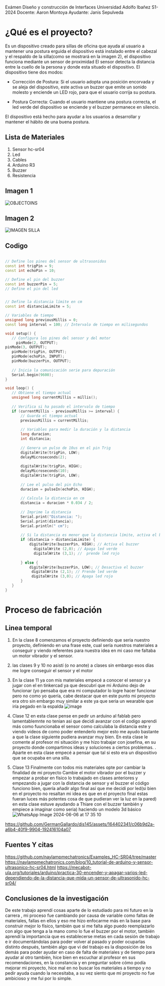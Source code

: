 Exámen Diseño y construcción de Interfaces
Universidad Adolfo Ibañez
S1-2024
Docente: Aaron Montoya
Ayudante: Janis Sepulveda

# ¿Qué es el proyecto?
Es un dispositivo creado para sillas de oficina que ayuda al usuario a mantener una postura erguida el dispositivo está instalado entre el cabezal y el respaldo de la silla(como se mostrará en la imagen 2), el dispositivo funciona mediante un sensor de proximidad El sensor detecta la distancia entre la cuello de la persona y donde esta situado el dispositivo. El dispositivo tiene dos modos:

* Corrección de Postura: Si el usuario adopta una posición encorvada y se aleja del dispositivo, este activa un buzzer que emite un sonido molesto y enciende un LED rojo, para que el usuario corrija su postura.

* Postura Correcta: Cuando el usuario mantiene una postura correcta, el led verde del dispositivo se enciende y el buzzer permanece en silencio.

El dispositivo está hecho para ayudar a los usuarios a desarrollar y mantener el hábito de una buena postura.


## Lista de Materiales

1. Sensor hc-sr04
1. Led
2. Cables
3. Arduino R3
4.  Buzzer
5.  Resistencia 


## Imagen 1
![OBJECTOINS](https://github.com/GermanGallardo/dis145/assets/164402341/8e1ad860-4736-48a2-acbb-e493a8d31507)


## Imagen 2
![IMAGEN SILLA](https://github.com/GermanGallardo/dis145/assets/164402341/5d40c139-f70e-4d6a-9ebe-c85ce8f6e5ff)


## Codigo
```cpp

// Define los pines del sensor de ultrasonidos
const int trigPin = 9;
const int echoPin = 10;

// Define el pin del buzzer
const int buzzerPin = 5;
// Define el pin del led


// Define la distancia límite en cm
const int distanciaLimite = 5;

// Variables de tiempo
unsigned long previousMillis = 0;
const long interval = 100; // Intervalo de tiempo en milisegundos

void setup() {
   // Configura los pines del sensor y del motor
     pinMode(2, OUTPUT);
pinMode(3, OUTPUT);
   pinMode(trigPin, OUTPUT);
   pinMode(echoPin, INPUT);
   pinMode(buzzerPin, OUTPUT);
   
   // Inicia la comunicación serie para depuración
   Serial.begin(9600);
}

void loop() {
   // Obtiene el tiempo actual
   unsigned long currentMillis = millis();
   
   // Verifica si ha pasado el intervalo de tiempo
   if (currentMillis - previousMillis >= interval) {
       // Guarda el tiempo actual
       previousMillis = currentMillis;
       
       // Variables para medir la duración y la distancia
       long duracion;
       int distancia;
       
       // Genera un pulso de 10us en el pin Trig
       digitalWrite(trigPin, LOW);
       delayMicroseconds(2);
       
       digitalWrite(trigPin, HIGH);
       delayMicroseconds(10);
       digitalWrite(trigPin, LOW);
       
       // Lee el pulso del pin Echo
       duracion = pulseIn(echoPin, HIGH);
       
       // Calcula la distancia en cm
       distancia = duracion * 0.034 / 2;
       
       // Imprime la distancia 
       Serial.print("Distancia: ");
       Serial.print(distancia);
       Serial.println(" cm");
       
       // Si la distancia es menor que la distancia límite, activa el buzzer
       if (distancia > distanciaLimite) {
           digitalWrite(buzzerPin, HIGH); // Activa el buzzer
             digitalWrite (2,0); // Apaga led verde
             digitalWrite (3,1); //  prende led rojo
           
       } else {
           digitalWrite(buzzerPin, LOW); // Desactiva el buzzer
            digitalWrite (2,1); // Prende led verde
            digitalWrite (3,0); // Apaga led rojo
       }
   }
}
```
# Proceso de fabricación 
## Linea temporal 
1. En la clase 8 comenzamos el proyecto definiendo que seria nuestro proyecto, definiendo en una frase este, cual sería nuestros materiales a conseguir y viendo referentes para nuestra idea en mi caso me faltaba un motor vibrador y el sensor. 
1. las clases 9 y 10 no asistí (o no anote) a clases sin embargo esos días me logre conseguir el sensor y el motor
1. En la clase 11 ya con mis materiales empecé a conocer el sensor y a jugar con el en tinkercad ya que descubrí que mi Arduino dejo de funcionar (yo pensaba que era mi computador  lo logre hacer funcionar pero no como yo quería, cabe destacar que en este punto mi proyecto era otro sin embargo muy similar a este ya que seria un wearable que iría pegado en la espalda
   ![image](https://github.com/GermanGallardo/dis145/assets/164402341/5a68614d-e178-4cdb-bde3-389847606c88)

  1. Clase 12  en esta clase pense en pedir un arduino al fablab pero lamentablemnte no tenian  asi que decidi avanzar con el codigo aprendi más como fuuncionaba el sensor como calculaba la distancia este y viendo videos de como poder entenderlo mejor esto me ayudo bastante a que la clase siguiente pudiera avanzar muy bien.
En esta clase le comente al profesor mi situación y me hizo trabajar con josefina, en su proyecto donde compartimos ideas y soluciones a ciertos problemas.
. Aparte en esta clase empecé a pensar que tal si esto era un dispositivo que se ocupaba en una silla.


1. Clase 13 Finalmente con todos mis materiales opte por cambiar la finalidad de mi proyecto 
Cambie el motor vibrador por el buzzer y empezar a probar en físico lo trabajado en clases anteriores y empezando a jugar con la distancia de sensor y el buzzer el código funciono bien, quería añadir algo final así que me decidí por led(si bien en el proyecto no resaltan mi idea es que en el proyecto final estas fueran luces más potentes cosa de que pudieran ver la luz en la pared) en esta clase estuve ayudando a Thiare con el buzzer también y empiece a imaginar como seria) haciendo un modelo 3d básico
![WhatsApp Image 2024-06-06 at 17 35 10](https://github.com/GermanGallardo/dis145/assets/164402341/64591e15-2407-41aa-bb6d-80dedf9a6e24)


https://github.com/GermanGallardo/dis145/assets/164402341/c06b9d2a-a6b4-40f9-9904-192416104a07




## Fuentes Y citas
https://github.com/naylampmechatronics/Examples_HC-SR04/tree/master
https://naylampmechatronics.com/blog/10_tutorial-de-arduino-y-sensor-ultrasonico-hc-sr04.html
https://mecabot-ula.org/tutoriales/arduino/practica-30-encender-y-apagar-varios-led-dependiendo-de-la-distancia-que-mida-un-sensor-de-ultrasonido-hc-sr04/
## Conclusiones de la investigación

De este trabajo aprendí cosas aparte de lo estudiado para mi futuro en la carrera , mi proceso fue cambiando por causa de variable como faltas de materiales, fallas en ellos y eso me hizo enfocarme  más en la base para construir mejor lo físico, también que si me falta algo puedo reemplazarlo con algo que tenga a la mano como lo fue el buzzer por el motor, también aprendí la importancia que es establecerse metas en cada sesión de trabajo e ir documentándolas para poder volver al pasado y poder ocuparlas distinto después, también algo que vi del trabajo es la disposición de los demás para poder ayudar en caso de falta de materiales y de tiempo para ayudar al otro también, hice bien en escuchar al profesor en sus recomendaciones, en la constancia y en preguntar sobre cómo podía mejorar mi proyecto, hice mal en no buscar los materiales a tiempo y no pedir ayuda cuando la necesitaba, a su vez siento que mi proyecto no fue ambicioso y me fui por lo simple. 

